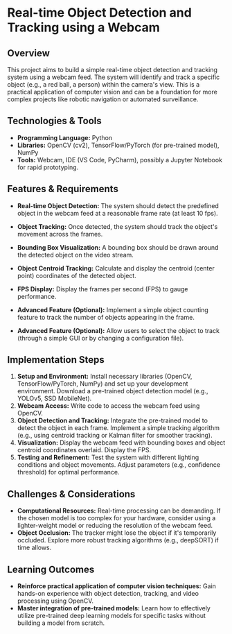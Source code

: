 # Real-time Object Detection and Tracking using a Webcam

## Overview

This project aims to build a simple real-time object detection and tracking system using a webcam feed.  The system will identify and track a specific object (e.g., a red ball, a person) within the camera's view. This is a practical application of computer vision and can be a foundation for more complex projects like robotic navigation or automated surveillance.

## Technologies & Tools

* **Programming Language:** Python
* **Libraries:** OpenCV (cv2), TensorFlow/PyTorch (for pre-trained model), NumPy
* **Tools:** Webcam, IDE (VS Code, PyCharm), possibly a Jupyter Notebook for rapid prototyping.


## Features & Requirements

- **Real-time Object Detection:**  The system should detect the predefined object in the webcam feed at a reasonable frame rate (at least 10 fps).
- **Object Tracking:** Once detected, the system should track the object's movement across the frames.
- **Bounding Box Visualization:**  A bounding box should be drawn around the detected object on the video stream.
- **Object Centroid Tracking:** Calculate and display the centroid (center point) coordinates of the detected object.
- **FPS Display:** Display the frames per second (FPS) to gauge performance.

- **Advanced Feature (Optional):** Implement a simple object counting feature to track the number of objects appearing in the frame.
- **Advanced Feature (Optional):**  Allow users to select the object to track (through a simple GUI or by changing a configuration file).


## Implementation Steps

1. **Setup and Environment:** Install necessary libraries (OpenCV, TensorFlow/PyTorch, NumPy) and set up your development environment. Download a pre-trained object detection model (e.g., YOLOv5, SSD MobileNet).
2. **Webcam Access:**  Write code to access the webcam feed using OpenCV.
3. **Object Detection and Tracking:** Integrate the pre-trained model to detect the object in each frame. Implement a simple tracking algorithm (e.g., using centroid tracking or Kalman filter for smoother tracking).
4. **Visualization:** Display the webcam feed with bounding boxes and object centroid coordinates overlaid. Display the FPS.
5. **Testing and Refinement:** Test the system with different lighting conditions and object movements.  Adjust parameters (e.g., confidence threshold) for optimal performance.


## Challenges & Considerations

- **Computational Resources:** Real-time processing can be demanding.  If the chosen model is too complex for your hardware, consider using a lighter-weight model or reducing the resolution of the webcam feed.
- **Object Occlusion:**  The tracker might lose the object if it's temporarily occluded. Explore more robust tracking algorithms (e.g., deepSORT) if time allows.


## Learning Outcomes

- **Reinforce practical application of computer vision techniques:** Gain hands-on experience with object detection, tracking, and video processing using OpenCV.
- **Master integration of pre-trained models:** Learn how to effectively utilize pre-trained deep learning models for specific tasks without building a model from scratch.

